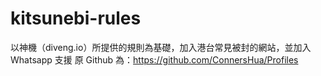 # kitsunebi-rules
以神機（diveng.io）所提供的規則為基礎，加入港台常見被封的網站，並加入 Whatsapp 支援
原 Github 為：https://github.com/ConnersHua/Profiles
